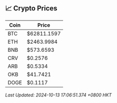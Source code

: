 ## 📈 Crypto Prices

| Coin | Price |
| ---- | ----- |
| BTC | $62811.1597 |
| ETH | $2463.9984 |
| BNB | $573.6593 |
| CRV | $0.2576 |
| ARB | $0.5334 |
| OKB | $41.7421 |
| DOGE | $0.1117 |

_Last Updated: 2024-10-13 17:06:51.374 +0800 HKT_